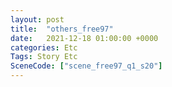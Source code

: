 ```yaml
---
layout: post
title:  "others_free97"
date:   2021-12-18 01:00:00 +0000
categories: Etc
Tags: Story Etc
SceneCode: ["scene_free97_q1_s20"]
---
```

